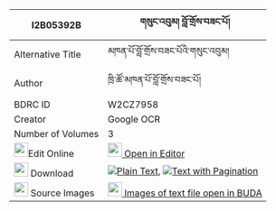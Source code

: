 |I2B05392B|གསུང་འབུམ། བློ་གྲོས་བཟང་པོ། 
| --- | --- 
|Alternative Title |མཁན་པོ་བློ་གྲོས་བཟང་པོའི་གསུང་འབུམ།
|Author| ཁྲི་ཚོ་མཁན་པོ་བློ་གྲོས་བཟང་པོ།
|BDRC ID | W2CZ7958
|Creator | Google OCR
|Number of Volumes| 3
|<img width="25" src="https://img.icons8.com/color/25/000000/edit-property.png">Edit Online| [<img width="25" src="https://avatars.githubusercontent.com/u/45091458?s=200&v=4"> Open in Editor](http://editor.openpecha.org/I2B05392B)
|<img width="25" src="https://img.icons8.com/fluent/48/000000/download-2.png"/>  Download | [![](https://img.icons8.com/color/20/000000/txt.png)Plain Text](https://github.com/Openpecha/I2B05392B/releases/download/v1/sungbum_lodro_zangpo_plain_I2B05392B.zip), [![](https://img.icons8.com/color/20/000000/txt.png)Text with Pagination](https://github.com/Openpecha/I2B05392B/releases/download/v1/sungbum_lodro_zangpo_pages_I2B05392B.zip)
|<img width="25" src="https://img.icons8.com/plasticine/100/000000/pictures-folder.png"/>  Source Images | [<img width="25" src="https://library.bdrc.io/icons/BUDA-small.svg"> Images of text file open in BUDA](https://library.bdrc.io/show/bdr:W2CZ7958)